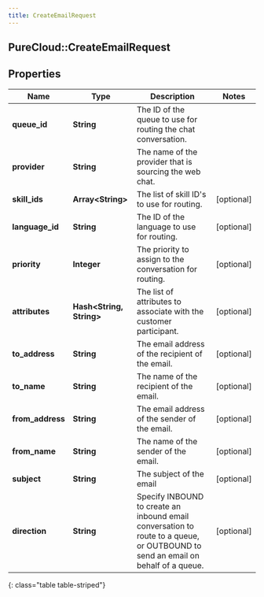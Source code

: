 ```yaml
---
title: CreateEmailRequest
---
```

## PureCloud::CreateEmailRequest

## Properties

|Name | Type | Description | Notes|
|------------ | ------------- | ------------- | -------------|
| **queue_id** | **String** | The ID of the queue to use for routing the chat conversation. | |
| **provider** | **String** | The name of the provider that is sourcing the web chat. | |
| **skill_ids** | **Array&lt;String&gt;** | The list of skill ID&#39;s to use for routing. | [optional] |
| **language_id** | **String** | The ID of the language to use for routing. | [optional] |
| **priority** | **Integer** | The priority to assign to the conversation for routing. | [optional] |
| **attributes** | **Hash&lt;String, String&gt;** | The list of attributes to associate with the customer participant. | [optional] |
| **to_address** | **String** | The email address of the recipient of the email. | [optional] |
| **to_name** | **String** | The name of the recipient of the email. | [optional] |
| **from_address** | **String** | The email address of the sender of the email. | [optional] |
| **from_name** | **String** | The name of the sender of the email. | [optional] |
| **subject** | **String** | The subject of the email | [optional] |
| **direction** | **String** | Specify INBOUND to create an inbound email conversation to route to a queue, or OUTBOUND to send an email on behalf of a queue. | [optional] |
{: class="table table-striped"}


